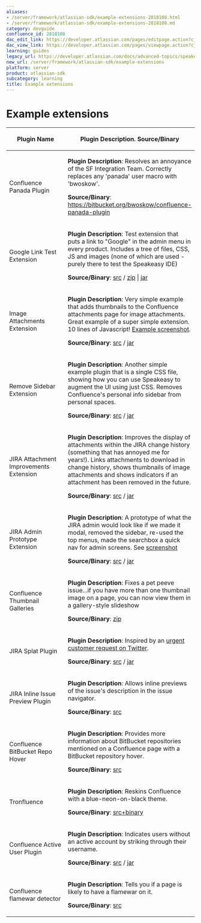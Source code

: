 ```yaml
---
aliases:
- /server/framework/atlassian-sdk/example-extensions-2818108.html
- /server/framework/atlassian-sdk/example-extensions-2818108.md
category: devguide
confluence_id: 2818108
dac_edit_link: https://developer.atlassian.com/pages/editpage.action?cjm=wozere&pageId=2818108
dac_view_link: https://developer.atlassian.com/pages/viewpage.action?cjm=wozere&pageId=2818108
learning: guides
legacy_url: https://developer.atlassian.com/docs/advanced-topics/speakeasy/example-extensions
new_url: /server/framework/atlassian-sdk/example-extensions
platform: server
product: atlassian-sdk
subcategory: learning
title: Example extensions
---
```

# Example extensions

<table>
<colgroup>
<col style="width: 50%" />
<col style="width: 50%" />
</colgroup>
<thead>
<tr class="header">
<th><p>Plugin Name</p></th>
<th><p>Plugin Description. Source/Binary</p></th>
</tr>
</thead>
<tbody>
<tr class="odd">
<td><p>Confluence Panada Plugin</p></td>
<td><p><strong>Plugin Description</strong>: Resolves an annoyance of the SF Integration Team. Correctly replaces any 'panada' user macro with 'bwoskow'.</p>
<p><strong>Source/Binary</strong>: <a href="https://bitbucket.org/bwoskow/confluence-panada-plugin" class="uri external-link">https://bitbucket.org/bwoskow/confluence-panada-plugin</a></p></td>
</tr>
<tr class="even">
<td><p>Google Link Test Extension</p></td>
<td><p><strong>Plugin Description</strong>: Test extension that puts a link to &quot;Google&quot; in the admin menu in every product. Includes a tree of files, CSS, JS and images (none of which are used - purely there to test the Speakeasy IDE)</p>
<p><strong>Source/Binary</strong>: <a href="http://confluence.atlassian.com/download/attachments/235670502/google-test-extension.src.zip" class="external-link">src</a> / <a href="http://confluence.atlassian.com/download/attachments/235670502/google-test-extension.zip" class="external-link">zip</a> | <a href="http://confluence.atlassian.com/download/attachments/235670502/google-test-extension.jar" class="external-link">jar</a></p></td>
</tr>
<tr class="odd">
<td><p>Image Attachments Extension</p></td>
<td><p><strong>Plugin Description</strong>: Very simple example that adds thumbnails to the Confluence attachments page for image attachments. Great example of a super simple extension. 10 lines of Javascript! <a href="https://skitch.com/mcannon/rjkjd/test-image-attachments-speakeasy-extension-confluence-4.0-sandbox-confluence" class="external-link">Example screenshot</a>.</p>
<p><strong>Source/Binary</strong>: <a href="https://bitbucket.org/mcannonbrookes/image-attachments-extension" class="external-link">src</a> / <a href="http://confluence.atlassian.com/download/attachments/235670502/image-attachments-extension-1.0-SNAPSHOT.jar" class="external-link">jar</a></p></td>
</tr>
<tr class="even">
<td><p>Remove Sidebar Extension</p></td>
<td><p><strong>Plugin Description</strong>: Another simple example plugin that is a single CSS file, showing how you can use Speakeasy to augment the UI using just CSS. Removes Confluence's personal info sidebar from personal spaces.</p>
<p><strong>Source/Binary</strong>: <a href="https://bitbucket.org/mcannonbrookes/remove-sidebar-extension" class="external-link">src</a> / <a href="http://confluence.atlassian.com/download/attachments/235670502/remove-sidebar-extension-1.0-SNAPSHOT.jar" class="external-link">jar</a></p></td>
</tr>
<tr class="odd">
<td><p>JIRA Attachment Improvements Extension</p></td>
<td><p><strong>Plugin Description</strong>: Improves the display of attachments within the JIRA change history (something that has annoyed me for years!). Links attachments to download in change history, shows thumbnails of image attachments and shows indicators if an attachment has been removed in the future.</p>
<p><strong>Source/Binary</strong>: <a href="https://bitbucket.org/mcannonbrookes/jira-attachment-improvements-extension" class="external-link">src</a> / <a href="http://confluence.atlassian.com/download/attachments/235670502/jira-attachment-improvements-extension-1.0-SNAPSHOT.jar" class="external-link">jar</a></p></td>
</tr>
<tr class="even">
<td><p>JIRA Admin Prototype Extension</p></td>
<td><p><strong>Plugin Description</strong>: A prototype of what the JIRA admin would look like if we made it modal, removed the sidebar, re-used the top menus, made the searchbox a quick nav for admin screens. See <a href="https://skitch.com/mcannon/rjhd6/projects-your-company-jira" class="external-link">screenshot</a></p>
<p><strong>Source/Binary</strong>: <a href="https://bitbucket.org/mcannonbrookes/jira-admin-prototype-extension" class="external-link">src</a> / <a href="http://confluence.atlassian.com/download/attachments/235670502/jira-admin-prototype-extension-1.0-SNAPSHOT.jar" class="external-link">jar</a></p></td>
</tr>
<tr class="odd">
<td><p>Confluence Thumbnail Galleries</p></td>
<td><p><strong>Plugin Description</strong>: Fixes a pet peeve issue...if you have more than one thumbnail image on a page, you can now view them in a gallery-style slideshow</p>
<p><strong>Source/Binary</strong>: <a href="http://confluence.atlassian.com/download/attachments/235670502/com.atlassian.bill.thumbnail-galleries-extension.zip" class="external-link">zip</a></p></td>
</tr>
<tr class="even">
<td><p>JIRA Splat Plugin</p></td>
<td><p><strong>Plugin Description</strong>: Inspired by an <a href="http://twitter.com/#!/quarkstone/status/26703920046804992" class="external-link">urgent customer request on Twitter</a>.</p>
<p><strong>Source/Binary</strong>: <a href="https://bitbucket.org/tmoore/jira-splat-plugin" class="external-link">src</a> / <a href="http://confluence.atlassian.com/download/attachments/235670502/jira-splat-plugin-1.0-SNAPSHOT.jar" class="external-link">jar</a></p></td>
</tr>
<tr class="odd">
<td><p>JIRA Inline Issue Preview Plugin</p></td>
<td><p><strong>Plugin Description</strong>: Allows inline previews of the issue's description in the issue navigator.</p>
<p><strong>Source/Binary</strong>: <a href="https://bitbucket.org/nali/inline-issue-preview" class="external-link">src</a></p></td>
</tr>
<tr class="even">
<td><p>Confluence BitBucket Repo Hover</p></td>
<td><p><strong>Plugin Description</strong>: Provides more information about BitBucket repositories mentioned on a Confluence page with a BitBucket repository hover.</p>
<p><strong>Source/Binary</strong>: <a href="https://bitbucket.org/sherif/confluence-bitbucket-plugin" class="external-link">src</a></p></td>
</tr>
<tr class="odd">
<td><p>Tronfluence</p></td>
<td><p><strong>Plugin Description</strong>: Reskins Confluence with a blue-neon-on-black theme.</p>
<p><strong>Source/Binary</strong>: <a href="http://confluence.atlassian.com/download/attachments/235670502/20110321-tronfluence-v1.zip" class="external-link">src+binary</a></p></td>
</tr>
<tr class="even">
<td><p>Confluence Active User Plugin</p></td>
<td><p><strong>Plugin Description</strong>: Indicates users without an active account by striking through their username.</p>
<p><strong>Source/Binary</strong>: <a href="https://bitbucket.org/jwalton/confluence-active-user-plugin/" class="external-link">src</a> / <a href="http://confluence.atlassian.com/download/attachments/235670502/confluence-active-user-plugin-1.0-SNAPSHOT.jar" class="external-link">jar</a></p></td>
</tr>
<tr class="odd">
<td><p>Confluence flamewar detector</p></td>
<td><p><strong>Plugin Description</strong>: Tells you if a page is likely to have a flamewar on it.</p>
<p><strong>Source/Binary</strong>: <a href="https://bitbucket.org/puffnfresh/confluence-noprocrast" class="external-link">src</a></p></td>
</tr>
</tbody>
</table>










































































































































































































































































































